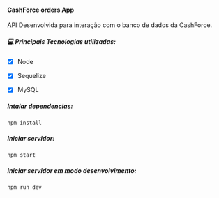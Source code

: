 #### CashForce orders App

API Desenvolvida para interação com o banco de dados da CashForce.

##### 💻 Principais Tecnologias utilizadas:

- [x] Node
- [x] Sequelize
- [x] MySQL


##### Intalar dependencias:
```
npm install
```
##### Iniciar servidor:
```
npm start
```
##### Iniciar servidor em modo desenvolvimento:
```
npm run dev
```

